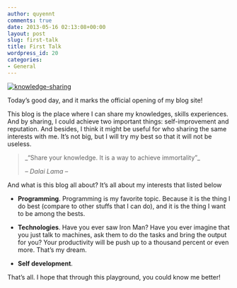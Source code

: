```yaml
---
author: quyennt
comments: true
date: 2013-05-16 02:13:08+00:00
layout: post
slug: first-talk
title: First Talk
wordpress_id: 20
categories:
- General
---
```


[![knowledge-sharing](http://quyennt.com/wp-content/uploads/2013/05/knowledge-sharing.jpg)](http://quyennt.com/wp-content/uploads/2013/05/knowledge-sharing.jpg)

Today’s good day, and it marks the official opening of my blog site!

This blog is the place where I can share my knowledges, skills experiences. And by sharing, I could achieve two important things: self-improvement and reputation. And besides, I think it might be useful for who sharing the same interests with me. It’s not big, but I will try my best so that it will not be useless.

<!-- more -->


<blockquote>_“Share your knowledge. It is a way to achieve immortality”_

_– Dalai Lama –_</blockquote>


And what is this blog all about? It’s all about my interests that listed below



	
  * **Programming**. Programming is my favorite topic. Because it is the thing I do best (compare to other stuffs that I can do), and it is the thing I want to be among the bests.

	
  * **Technologies**. Have you ever saw Iron Man? Have you ever imagine that you just talk to machines, ask them to do the tasks and bring the output for you? Your productivity will be push up to a thousand percent or even more. That’s my dream.

	
  * **Self development**.


That’s all. I hope that through this playground, you could know me better!
